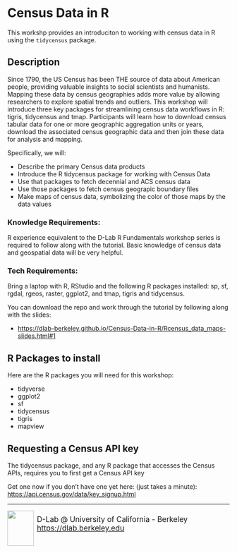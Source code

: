 # Census Data in R

This workshp provides an introduciton to working with census data in R using the `tidycensus` package. 

## Description

Since 1790, the US Census has been THE source of data about American people, providing valuable insights to social scientists and humanists. Mapping these data by census geographies adds more value by allowing researchers to explore spatial trends and outliers. This workshop will introduce three key packages for streamlining census data workflows in R: tigris, tidycensus and tmap. Participants will learn how to download census tabular data for one or more geographic aggregation units or years, download the associated census geographic data and then join these data for analysis and mapping. 

Specifically, we will:

- Describe the primary Census data products
- Introduce the R tidycensus package for working with Census Data
- Use that packages to fetch decennial and ACS census data
- Use those packages to fetch census geograpic boundary files
- Make maps of census data, symbolizing the color of those maps by the data values

### Knowledge Requirements: 

R experience equivalent to the D-Lab R Fundamentals workshop series is required to follow along with the tutorial. Basic knowledge of census data and geospatial data will be very helpful. 

### Tech Requirements:

Bring a laptop with R, RStudio and the following R packages installed: sp, sf, rgdal, rgeos, raster, ggplot2, and tmap, tigris and tidycensus.


You can download the repo and work through the tutorial by following along with the slides:

 - https://dlab-berkeley.github.io/Census-Data-in-R/Rcensus_data_maps-slides.html#1

## R Packages to install

Here are the R packages you will need for this workshop:

- tidyverse
- ggplot2
- sf
- tidycensus 
- tigris
- mapview


## Requesting a Census API key

The tidycensus package, and any R package that accesses the Census APIs, requires you to first get a Census API key

Get one now if you don’t have one yet here: (just takes a minute): https://api.census.gov/data/key_signup.html

---
<div style="display:inline-block;vertical-align:middle;">
<a href="https://dlab.berkeley.edu/" target="_blank">
<img src ="https://dlab.berkeley.edu/sites/default/files/logo.png" width="60" height="80" align="left">
</a>
</div>
<div style="display:inline-block;vertical-align:middle;align:left">
    <div style="font-size:larger">D-Lab @ University of California - Berkeley
    </br>
    <a href="https://dlab.berkeley.edu" target="_blank">https://dlab.berkeley.edu</a>
    </br>
    &nbsp;
    </div>
</div>
